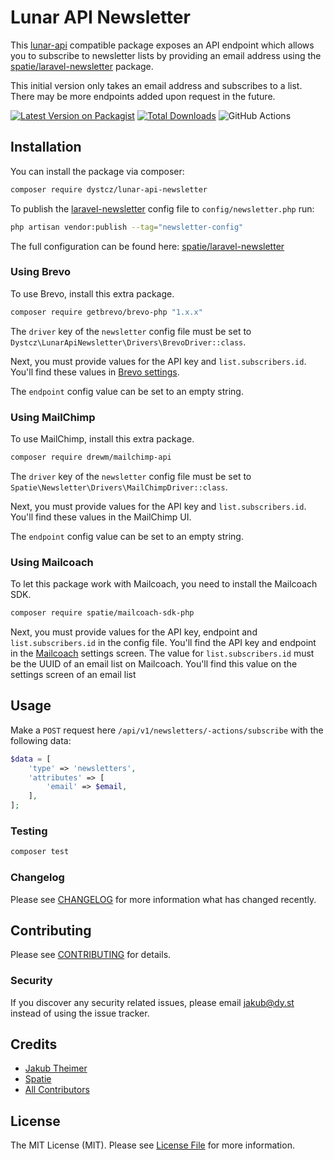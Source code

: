 # Lunar API Newsletter

This [lunar-api](https://github.com/dystcz/lunar-api) compatible package exposes an API endpoint which
allows you to subscribe to newsletter lists by providing an email address
using the [spatie/laravel-newsletter](https://github.com/spatie/laravel-newsletter) package.

This initial version only takes an email address and subscribes to a list. There may be more endpoints added upon request in the future.

[![Latest Version on Packagist](https://img.shields.io/packagist/v/dystcz/lunar-api-newsletter.svg?style=flat-square)](https://packagist.org/packages/dystcz/lunar-api-newsletter)
[![Total Downloads](https://img.shields.io/packagist/dt/dystcz/lunar-api-newsletter.svg?style=flat-square)](https://packagist.org/packages/dystcz/lunar-api-newsletter)
![GitHub Actions](https://github.com/dystcz/lunar-api-newsletter/actions/workflows/tests.yaml/badge.svg)

## Installation

You can install the package via composer:

```bash
composer require dystcz/lunar-api-newsletter
```

To publish the [laravel-newsletter](https://github.com/spatie/laravel-newsletter) config file to `config/newsletter.php` run:

```bash
php artisan vendor:publish --tag="newsletter-config"
```

The full configuration can be found here: [spatie/laravel-newsletter](https://github.com/spatie/laravel-newsletter/blob/main/config/newsletter.php)

### Using Brevo

To use Brevo, install this extra package.

```bash
composer require getbrevo/brevo-php "1.x.x"
```

The `driver` key of the `newsletter` config file must be set to `Dystcz\LunarApiNewsletter\Drivers\BrevoDriver::class`.

Next, you must provide values for the API key and `list.subscribers.id`. You'll find these values in [Brevo settings](https://app.brevo.com/settings/keys/api).

The `endpoint` config value can be set to an empty string.

### Using MailChimp

To use MailChimp, install this extra package.

```bash
composer require drewm/mailchimp-api
```

The `driver` key of the `newsletter` config file must be set to `Spatie\Newsletter\Drivers\MailChimpDriver::class`.

Next, you must provide values for the API key and `list.subscribers.id`. You'll find these values in the MailChimp UI.

The `endpoint` config value can be set to an empty string.

### Using Mailcoach

To let this package work with Mailcoach, you need to install the Mailcoach SDK.

```bash
composer require spatie/mailcoach-sdk-php
```

Next, you must provide values for the API key, endpoint and `list.subscribers.id` in the config file. You'll find the API key and endpoint in the [Mailcoach](https://mailcoach.app) settings screen. The value for `list.subscribers.id` must be the UUID of an email list on Mailcoach. You'll find this value on the settings screen of an email list

## Usage

Make a `POST` request here `/api/v1/newsletters/-actions/subscribe` with the following data:

```php
$data = [
    'type' => 'newsletters',
    'attributes' => [
        'email' => $email,
    ],
];
```

### Testing

```bash
composer test
```

### Changelog

Please see [CHANGELOG](CHANGELOG.md) for more information what has changed recently.

## Contributing

Please see [CONTRIBUTING](CONTRIBUTING.md) for details.

### Security

If you discover any security related issues, please email jakub@dy.st instead of using the issue tracker.

## Credits

- [Jakub Theimer](https://github.com/dystcz)
- [Spatie](https://github.com/spatie)
- [All Contributors](../../contributors)

## License

The MIT License (MIT). Please see [License File](LICENSE.md) for more information.
